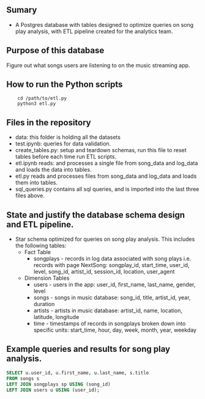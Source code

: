  ## Sumary
 - A Postgres database with tables designed to optimize queries on song play analysis,
  with ETL pipeline created for the analytics team.

## Purpose of this database
Figure out what songs users are listening to on the music streaming app.

## How to run the Python scripts
```
    cd /path/to/etl.py
    python3 etl.py

```

## Files in the repository
- data: this folder is holding all the datasets
- test.ipynb:  queries for data validation.
- create_tables.py: setup and teardown schemas, run this file to reset tables before each time run ETL scripts.
- etl.ipynb reads: and processes a single file from song_data and log_data and loads the data into tables.
- etl.py reads and processes files from song_data and log_data and loads them into tables.
- sql_queries.py contains all sql queries, and is imported into the last three files above.

## State and justify the database schema design and ETL pipeline.
- Star schema optimized for queries on song play analysis. This includes the following tables:
    - Fact Table
        - songplays - records in log data associated with song plays i.e. records with page NextSong:
            songplay_id, start_time, user_id, level, song_id, artist_id, session_id, location, user_agent
    - Dimension Tables
        - users - users in the app: user_id, first_name, last_name, gender, level
        - songs - songs in music database: song_id, title, artist_id, year, duration
        - artists - artists in music database: artist_id, name, location, latitude, longitude
        - time - timestamps of records in songplays broken down into specific units: start_time, hour,
             day, week, month, year, weekday

## Example queries and results for song play analysis.
```sql
SELECT u.user_id, u.first_name, u.last_name, s.title
FROM songs s
LEFT JOIN songplays sp USING (song_id)
LEFT JOIN users u USING (user_id);
```